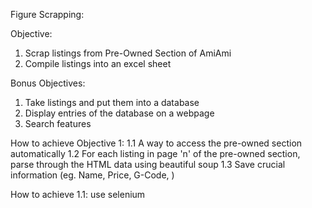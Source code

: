 Figure Scrapping:

Objective:
1. Scrap listings from Pre-Owned Section of AmiAmi
2. Compile listings into an excel sheet

Bonus Objectives:
1. Take listings and put them into a database
2. Display entries of the database on a webpage
3. Search features

How to achieve Objective 1:
1.1 A way to access the pre-owned section automatically
1.2 For each listing in page 'n' of the pre-owned section, parse through the HTML data using beautiful soup
1.3 Save crucial information (eg. Name, Price, G-Code, )

How to achieve 1.1:
use selenium
